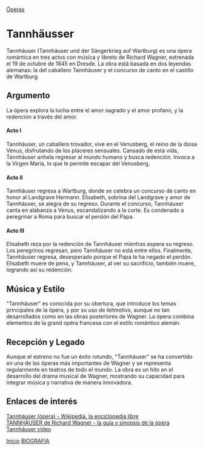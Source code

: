 [Óperas](obras.md)
# **Tannhäusser** 

Tannhäuser (Tannhäuser und der Sängerkrieg auf Wartburg) es una ópera romántica en tres actos con música y libreto de Richard Wagner, estrenada el 19 de octubre de 1845 en Dresde. La obra está basada en dos leyendas alemanas: la del caballero Tannhäuser y el concurso de canto en el castillo de Wartburg.

## Argumento

La ópera explora la lucha entre el amor sagrado y el amor profano, y la redención a través del amor.

#### Acto I  
Tannhäuser, un caballero trovador, vive en el Venusberg, el reino de la diosa Venus, disfrutando de los placeres sensuales.
Cansado de esta vida, Tannhäuser anhela regresar al mundo humano y busca redención.
Invoca a la Virgen María, lo que le permite escapar del Venusberg.

#### Acto II  

Tannhäuser regresa a Wartburg, donde se celebra un concurso de canto en honor al Landgrave Hermann.
Elisabeth, sobrina del Landgrave y amor de Tannhäuser, se alegra de su regreso.
Durante el concurso, Tannhäuser canta en alabanza a Venus, escandalizando a la corte.
Es condenado a peregrinar a Roma para buscar el perdón del Papa.

#### Acto III

Elisabeth reza por la redención de Tannhäuser mientras espera su regreso.
Los peregrinos regresan, pero Tannhäuser no está entre ellos.
Finalmente, Tannhäuser regresa, desesperado porque el Papa le ha negado el perdón.
Elisabeth muere de pena, y Tannhäuser, al ver su sacrificio, también muere, logrando así su redención.

## Música y Estilo

"Tannhäuser" es conocida por su obertura, que introduce los temas principales de la ópera, y por su uso de leitmotivs, aunque no tan desarrollados como en las obras posteriores de Wagner. La ópera combina elementos de la grand opéra francesa con el estilo romántico alemán.

## Recepción y Legado

Aunque el estreno no fue un éxito rotundo, "Tannhäuser" se ha convertido en una de las óperas más importantes de Wagner y se representa regularmente en teatros de todo el mundo. La obra es un hito en el desarrollo del drama musical de Wagner, mostrando su capacidad para integrar música y narrativa de manera innovadora.  


## Enlaces de interés 

[Tannhäuser (ópera) - Wikipedia, la enciclopedia libre](https://es.wikipedia.org/wiki/Tannh%C3%A4user_%28%C3%B3pera%29)  
[TANNHÄUSER de Richard Wagner - la guía y sinopsis de la ópera ](https://opera-inside.com/tannhauser-de-richard-wagner-la-guia-y-sinopsis-de-la-opera/?lang=es) 
[Tannhäuser video](https://www.youtube.com/watch?v=aRwX_fXjmLw)



 [Inicio](README.md)  [BIOGRAFIA](biografia.md) 